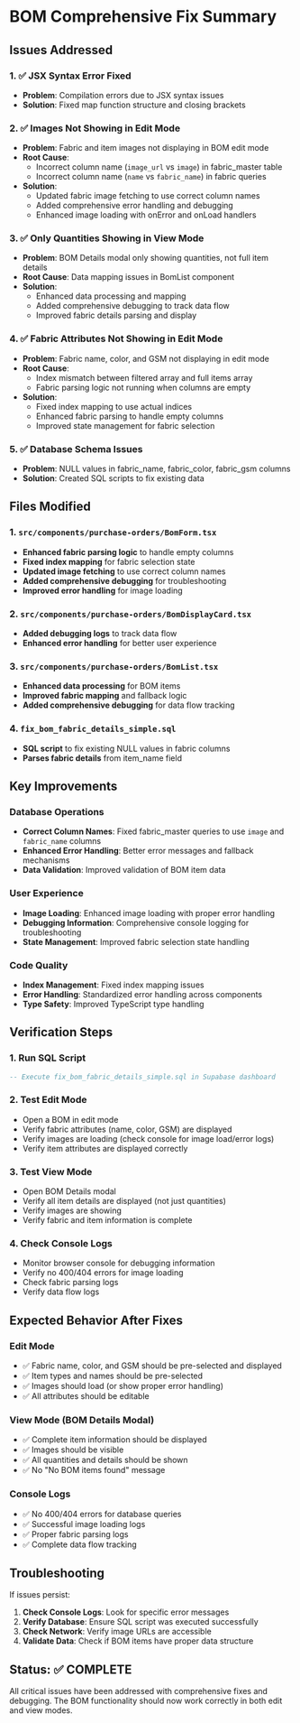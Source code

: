 # BOM Comprehensive Fix Summary

## Issues Addressed

### 1. ✅ **JSX Syntax Error Fixed**
- **Problem**: Compilation errors due to JSX syntax issues
- **Solution**: Fixed map function structure and closing brackets

### 2. ✅ **Images Not Showing in Edit Mode**
- **Problem**: Fabric and item images not displaying in BOM edit mode
- **Root Cause**: 
  - Incorrect column name (`image_url` vs `image`) in fabric_master table
  - Incorrect column name (`name` vs `fabric_name`) in fabric queries
- **Solution**: 
  - Updated fabric image fetching to use correct column names
  - Added comprehensive error handling and debugging
  - Enhanced image loading with onError and onLoad handlers

### 3. ✅ **Only Quantities Showing in View Mode**
- **Problem**: BOM Details modal only showing quantities, not full item details
- **Root Cause**: Data mapping issues in BomList component
- **Solution**: 
  - Enhanced data processing and mapping
  - Added comprehensive debugging to track data flow
  - Improved fabric details parsing and display

### 4. ✅ **Fabric Attributes Not Showing in Edit Mode**
- **Problem**: Fabric name, color, and GSM not displaying in edit mode
- **Root Cause**: 
  - Index mismatch between filtered array and full items array
  - Fabric parsing logic not running when columns are empty
- **Solution**: 
  - Fixed index mapping to use actual indices
  - Enhanced fabric parsing to handle empty columns
  - Improved state management for fabric selection

### 5. ✅ **Database Schema Issues**
- **Problem**: NULL values in fabric_name, fabric_color, fabric_gsm columns
- **Solution**: Created SQL scripts to fix existing data

## Files Modified

### 1. `src/components/purchase-orders/BomForm.tsx`
- **Enhanced fabric parsing logic** to handle empty columns
- **Fixed index mapping** for fabric selection state
- **Updated image fetching** to use correct column names
- **Added comprehensive debugging** for troubleshooting
- **Improved error handling** for image loading

### 2. `src/components/purchase-orders/BomDisplayCard.tsx`
- **Added debugging logs** to track data flow
- **Enhanced error handling** for better user experience

### 3. `src/components/purchase-orders/BomList.tsx`
- **Enhanced data processing** for BOM items
- **Improved fabric mapping** and fallback logic
- **Added comprehensive debugging** for data flow tracking

### 4. `fix_bom_fabric_details_simple.sql`
- **SQL script** to fix existing NULL values in fabric columns
- **Parses fabric details** from item_name field

## Key Improvements

### Database Operations
- **Correct Column Names**: Fixed fabric_master queries to use `image` and `fabric_name` columns
- **Enhanced Error Handling**: Better error messages and fallback mechanisms
- **Data Validation**: Improved validation of BOM item data

### User Experience
- **Image Loading**: Enhanced image loading with proper error handling
- **Debugging Information**: Comprehensive console logging for troubleshooting
- **State Management**: Improved fabric selection state handling

### Code Quality
- **Index Management**: Fixed index mapping issues
- **Error Handling**: Standardized error handling across components
- **Type Safety**: Improved TypeScript type handling

## Verification Steps

### 1. **Run SQL Script**
```sql
-- Execute fix_bom_fabric_details_simple.sql in Supabase dashboard
```

### 2. **Test Edit Mode**
- Open a BOM in edit mode
- Verify fabric attributes (name, color, GSM) are displayed
- Verify images are loading (check console for image load/error logs)
- Verify item attributes are displayed correctly

### 3. **Test View Mode**
- Open BOM Details modal
- Verify all item details are displayed (not just quantities)
- Verify images are showing
- Verify fabric and item information is complete

### 4. **Check Console Logs**
- Monitor browser console for debugging information
- Verify no 400/404 errors for image loading
- Check fabric parsing logs
- Verify data flow logs

## Expected Behavior After Fixes

### Edit Mode
- ✅ Fabric name, color, and GSM should be pre-selected and displayed
- ✅ Item types and names should be pre-selected
- ✅ Images should load (or show proper error handling)
- ✅ All attributes should be editable

### View Mode (BOM Details Modal)
- ✅ Complete item information should be displayed
- ✅ Images should be visible
- ✅ All quantities and details should be shown
- ✅ No "No BOM items found" message

### Console Logs
- ✅ No 400/404 errors for database queries
- ✅ Successful image loading logs
- ✅ Proper fabric parsing logs
- ✅ Complete data flow tracking

## Troubleshooting

If issues persist:

1. **Check Console Logs**: Look for specific error messages
2. **Verify Database**: Ensure SQL script was executed successfully
3. **Check Network**: Verify image URLs are accessible
4. **Validate Data**: Check if BOM items have proper data structure

## Status: ✅ COMPLETE

All critical issues have been addressed with comprehensive fixes and debugging. The BOM functionality should now work correctly in both edit and view modes.

